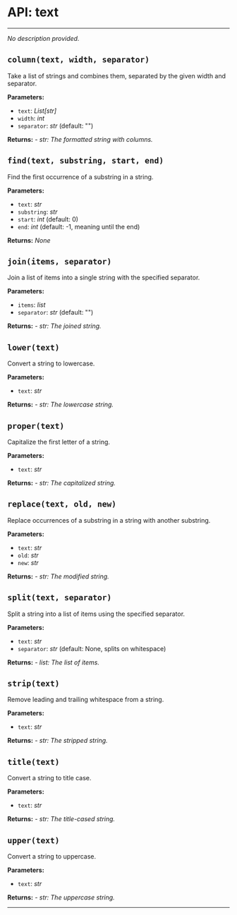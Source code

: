 # API: text
---

_No description provided._
## `column(text, width, separator)`
Take a list of strings and combines them, separated by the given width and separator.

**Parameters:**
- `text`: *List[str]*
- `width`: *int*
- `separator`: *str* (default: "")

**Returns:** *- str: The formatted string with columns.*

## `find(text, substring, start, end)`
Find the first occurrence of a substring in a string.

**Parameters:**
- `text`: *str*
- `substring`: *str*
- `start`: *int* (default: 0)
- `end`: *int* (default: -1, meaning until the end)

**Returns:** _None_
## `join(items, separator)`
Join a list of items into a single string with the specified separator.

**Parameters:**
- `items`: *list*
- `separator`: *str* (default: "")

**Returns:** *- str: The joined string.*

## `lower(text)`
Convert a string to lowercase.

**Parameters:**
- `text`: *str*

**Returns:** *- str: The lowercase string.*

## `proper(text)`
Capitalize the first letter of a string.

**Parameters:**
- `text`: *str*

**Returns:** *- str: The capitalized string.*

## `replace(text, old, new)`
Replace occurrences of a substring in a string with another substring.

**Parameters:**
- `text`: *str*
- `old`: *str*
- `new`: *str*

**Returns:** *- str: The modified string.*

## `split(text, separator)`
Split a string into a list of items using the specified separator.

**Parameters:**
- `text`: *str*
- `separator`: *str* (default: None, splits on whitespace)

**Returns:** *- list: The list of items.*

## `strip(text)`
Remove leading and trailing whitespace from a string.

**Parameters:**
- `text`: *str*

**Returns:** *- str: The stripped string.*

## `title(text)`
Convert a string to title case.

**Parameters:**
- `text`: *str*

**Returns:** *- str: The title-cased string.*

## `upper(text)`
Convert a string to uppercase.

**Parameters:**
- `text`: *str*

**Returns:** *- str: The uppercase string.*


---
